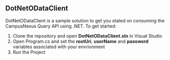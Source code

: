 ## DotNetODataClient
DotNetODataClient is a sample solution to get you stated on consuming the CampusNexus Query API using .NET.
To get started:
1. Clone the repository and open **DotNetODataClient.sln** in Visual Studio
2. Open Program.cs and set the **rootUri**, **userName** and **password** variables associated with your envrionment
3. Run the Project

